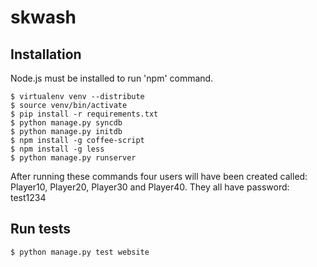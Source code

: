 skwash
======

## Installation

Node.js must be installed to run 'npm' command.

    $ virtualenv venv --distribute
    $ source venv/bin/activate
    $ pip install -r requirements.txt
    $ python manage.py syncdb
    $ python manage.py initdb
    $ npm install -g coffee-script
    $ npm install -g less
    $ python manage.py runserver

After running these commands four users will have been created called: Player10, Player20, Player30 and Player40. They all have password: test1234

## Run tests

    $ python manage.py test website
